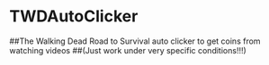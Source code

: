 # TWDAutoClicker
##The Walking Dead Road to Survival auto clicker to get coins from watching videos
##(Just work under very specific conditions!!!)
